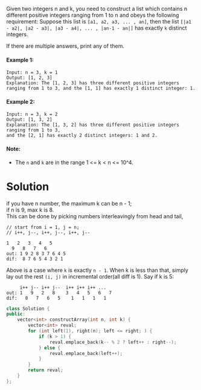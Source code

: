 Given two integers n and k, you need to construct a list which contains n different positive integers ranging from 1 to n and obeys the following requirement: 
Suppose this list is ```[a1, a2, a3, ... , an]```, then the list ```[|a1 - a2|, |a2 - a3|, |a3 - a4|, ... , |an-1 - an|]``` has exactly ```k``` distinct integers.

If there are multiple answers, print any of them.

#### Example 1:

```
Input: n = 3, k = 1
Output: [1, 2, 3]
Explanation: The [1, 2, 3] has three different positive integers 
ranging from 1 to 3, and the [1, 1] has exactly 1 distinct integer: 1.
```

#### Example 2:

```
Input: n = 3, k = 2
Output: [1, 3, 2]
Explanation: The [1, 3, 2] has three different positive integers ranging from 1 to 3, 
and the [2, 1] has exactly 2 distinct integers: 1 and 2.
```

#### Note:

* The ```n``` and ```k``` are in the range 1 <= k < n <= 10^4.

# Solution

if you have n number, the maximum k can be n - 1;  
if n is 9, max k is 8.  
This can be done by picking numbers interleavingly from head and tail,  

```
// start from i = 1, j = n;
// i++, j--, i++, j--, i++, j--

1   2   3   4   5
  9   8   7   6
out: 1 9 2 8 3 7 6 4 5
dif:  8 7 6 5 4 3 2 1
```

Above is a case where ```k``` is exactly ```n - 1```.
When k is less than that, simply lay out the rest ```(i, j)``` in incremental
order(all diff is 1). Say if k is 5:

```
     i++ j-- i++ j--  i++ i++ i++ ...
out: 1   9   2   8    3   4   5   6   7
dif:   8   7   6   5    1   1   1   1 
```

```cpp
class Solution {
public:
    vector<int> constructArray(int n, int k) {
        vector<int> reval;
        for (int left(1), right(n); left <= right; ) {
            if (k > 1) {
                reval.emplace_back(k-- % 2 ? left++ : right--);
            } else {
                reval.emplace_back(left++); 
            }
        }
        return reval;
    }
};
```
